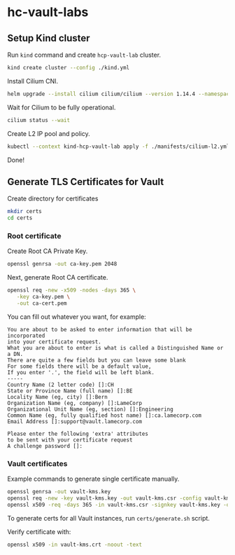 # hc-vault-labs

## Setup Kind cluster

Run `kind` command and create `hcp-vault-lab` cluster.

```bash
kind create cluster --config ./kind.yml
```

Install Cilium CNI.

```bash
helm upgrade --install cilium cilium/cilium --version 1.14.4 --namespace kube-system -f ./cilium.yml --kube-context kind-hcp-vault-lab
```

Wait for Cilium to be fully operational.

```bash
cilium status --wait
```

Create L2 IP pool and policy.

```bash
kubectl --context kind-hcp-vault-lab apply -f ./manifests/cilium-l2.yml
```

Done!

## Generate TLS Certificates for Vault

Create directory for certificates

```bash
mkdir certs
cd certs
```

### Root certificate

Create Root CA Private Key.

```bash
openssl genrsa -out ca-key.pem 2048
```

Next, generate Root CA certificate.

```bash
openssl req -new -x509 -nodes -days 365 \
   -key ca-key.pem \
   -out ca-cert.pem
```

You can fill out whatever you want, for example:

```text
You are about to be asked to enter information that will be incorporated
into your certificate request.
What you are about to enter is what is called a Distinguished Name or a DN.
There are quite a few fields but you can leave some blank
For some fields there will be a default value,
If you enter '.', the field will be left blank.
-----
Country Name (2 letter code) []:CH
State or Province Name (full name) []:BE
Locality Name (eg, city) []:Bern
Organization Name (eg, company) []:LameCorp
Organizational Unit Name (eg, section) []:Engineering
Common Name (eg, fully qualified host name) []:ca.lamecorp.com
Email Address []:support@vault.lamecorp.com

Please enter the following 'extra' attributes
to be sent with your certificate request
A challenge password []:
```

### Vault certificates

Example commands to generate single certificate manually.

```bash
openssl genrsa -out vault-kms.key
openssl req -new -key vault-kms.key -out vault-kms.csr -config vault-kms.conf
openssl x509 -req -days 365 -in vault-kms.csr -signkey vault-kms.key -out vault-kms.crt -extensions req_ext -extfile vault-kms.conf
```

To generate certs for all Vault instances, run `certs/generate.sh` script.

Verify certificate with:

```bash
openssl x509 -in vault-kms.crt -noout -text
```
